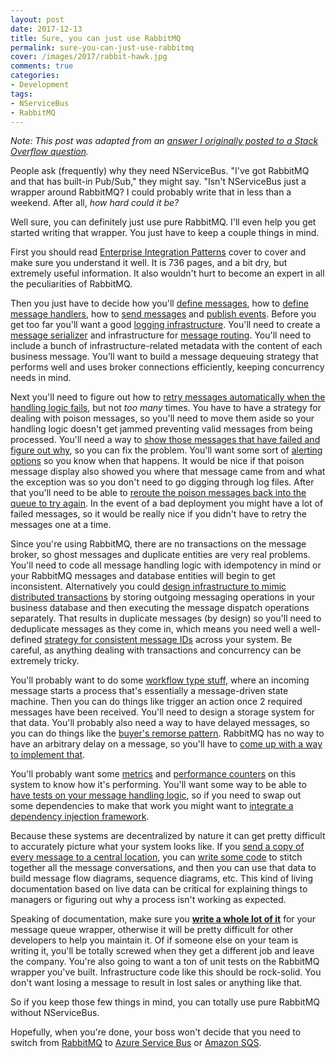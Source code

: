 ```yaml
---
layout: post
date: 2017-12-13
title: Sure, you can just use RabbitMQ
permalink: sure-you-can-just-use-rabbitmq
cover: /images/2017/rabbit-hawk.jpg
comments: true
categories:
- Development
tags:
- NServiceBus
- RabbitMQ
---
```


<i>Note: This post was adapted from an <a rel="canonical" href="https://stackoverflow.com/questions/47060893/what-are-advantages-of-using-nservicebus-rabbitmq-against-pure-rabbitmq">answer I originally posted to a Stack Overflow question</a>.</i>

People ask (frequently) why they need NServiceBus. "I've got RabbitMQ and that has built-in Pub/Sub," they might say. "Isn't NServiceBus just a wrapper around RabbitMQ? I could probably write that in less than a weekend. After all, *how hard could it be?*

Well sure, you can definitely just use pure RabbitMQ. I'll even help you get started writing that wrapper. You just have to keep a couple things in mind.

<!-- more -->

First you should read [Enterprise Integration Patterns](https://www.amazon.com/dp/0321200683/) cover to cover and make sure you understand it well. It is 736 pages, and a bit dry, but extremely useful information. It also wouldn't hurt to become an expert in all the peculiarities of RabbitMQ.

Then you just have to decide how you'll [define messages](https://docs.particular.net/nservicebus/messaging/messages-events-commands), how to [define message handlers](https://docs.particular.net/nservicebus/handlers/), how to [send messages](https://docs.particular.net/nservicebus/messaging/send-a-message) and [publish events](https://docs.particular.net/nservicebus/messaging/publish-subscribe/). Before you get too far you'll want a good [logging infrastructure](https://docs.particular.net/nservicebus/logging/). You'll need to create a [message serializer](https://docs.particular.net/nservicebus/serialization/) and infrastructure for [message routing](https://docs.particular.net/nservicebus/messaging/routing). You'll need to include a bunch of infrastructure-related metadata with the content of each business message. You'll want to build a message dequeuing strategy that performs well and uses broker connections efficiently, keeping concurrency needs in mind.

Next you'll need to figure out how to [retry messages automatically when the handling logic fails](https://docs.particular.net/nservicebus/recoverability/), but not *too many* times. You have to have a strategy for dealing with poison messages, so you'll need to move them aside so your handling logic doesn't get jammed preventing valid messages from being processed. You'll need a way to [show those messages that have failed and figure out why](https://docs.particular.net/servicepulse/), so you can fix the problem. You'll want some sort of [alerting options](https://docs.particular.net/servicecontrol/contracts) so you know when that happens. It would be nice if that poison message display also showed you where that message came from and what the exception was so you don't need to go digging through log files. After that you'll need to be able to [reroute the poison messages back into the queue to try again](https://docs.particular.net/tutorials/message-replay/). In the event of a bad deployment you might have a lot of failed messages, so it would be really nice if you didn't have to retry the messages one at a time.

Since you're using RabbitMQ, there are no transactions on the message broker, so ghost messages and duplicate entities are very real problems. You'll need to code all message handling logic with idempotency in mind or your RabbitMQ messages and database entities will begin to get inconsistent. Alternatively you could [design infrastructure to mimic distributed transactions](https://docs.particular.net/nservicebus/outbox/) by storing outgoing messaging operations in your business database and then executing the message dispatch operations separately. That results in duplicate messages (by design) so you'll need to deduplicate messages as they come in, which means you need well a well-defined [strategy for consistent message IDs](https://docs.particular.net/transports/rabbitmq/message-id-strategy) across your system. Be careful, as anything dealing with transactions and concurrency can be extremely tricky.

You'll probably want to do some [workflow type stuff](https://docs.particular.net/nservicebus/sagas/), where an incoming message starts a process that's essentially a message-driven state machine. Then you can do things like trigger an action once 2 required messages have been received. You'll need to design a storage system for that data. You'll probably also need a way to have delayed messages, so you can do things like the [buyer's remorse pattern](/2015/06/how-to-build-gmails-undo-send-feature/). RabbitMQ has no way to have an arbitrary delay on a message, so you'll have to [come up with a way to implement that](https://docs.particular.net/transports/rabbitmq/delayed-delivery).

You'll probably want some [metrics](https://docs.particular.net/nservicebus/operations/metrics) and [performance counters](https://docs.particular.net/nservicebus/operations/performance-counters) on this system to know how it's performing. You'll want some way to be able to [have tests on your message handling logic](https://docs.particular.net/nservicebus/testing/), so if you need to swap out some dependencies to make that work you might want to [integrate a dependency injection framework](https://docs.particular.net/nservicebus/dependency-injection/).

Because these systems are decentralized by nature it can get pretty difficult to accurately picture what your system looks like. If you [send a copy of every message to a central location](https://docs.particular.net/nservicebus/operations/auditing), you can [write some code](https://docs.particular.net/servicecontrol/) to stitch together all the message conversations, and then you can use that data to build message flow diagrams, sequence diagrams, etc. This kind of living documentation based on live data can be critical for explaining things to managers or figuring out why a process isn't working as expected.

Speaking of documentation, make sure you [**write a whole lot of it**](https://docs.particular.net/nservicebus/) for your message queue wrapper, otherwise it will be pretty difficult for other developers to help you maintain it. Of if someone else on your team is writing it, you'll be totally screwed when they get a different job and leave the company. You're also going to want a ton of unit tests on the RabbitMQ wrapper you've built. Infrastructure code like this should be rock-solid. You don't want losing a message to result in lost sales or anything like that.

So if you keep those few things in mind, you can totally use pure RabbitMQ without NServiceBus.

Hopefully, when you're done, your boss won't decide that you need to switch from [RabbitMQ](https://docs.particular.net/transports/rabbitmq/) to [Azure Service Bus](https://docs.particular.net/transports/azure-service-bus/) or [Amazon SQS](https://docs.particular.net/transports/sqs/).
